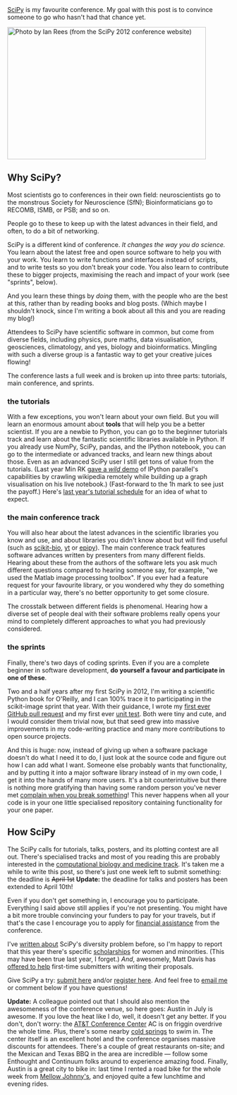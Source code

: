 <!--
.. title: Go to SciPy 2015
.. slug: go-to-scipy-2015
.. date: 2015-03-23 21:54:33
.. tags: Planet SciPy,programming,Python,Scientific Computing,conference
.. category: 
.. link: 
.. description: 
.. type: text
.. has_math: no
.. status: published
.. wp-status: publish
-->

<html><body><a href="http://scipy2015.scipy.org">SciPy</a> is my favourite conference. My goal with this post is to convince someone to go who hasn't had that chance yet.

<a href="/2015/03/reception.jpg"><img src="https://ilovesymposia.files.wordpress.com/2015/03/reception.jpg?w=450" alt="Photo by Ian Rees (from the SciPy 2012 conference website)" width="450" height="300" class="aligncenter size-medium wp-image-656"></a>

<h2>Why SciPy?</h2>

Most scientists go to conferences in their own field: neuroscientists go to the monstrous Society for Neuroscience (SfN); Bioinformaticians go to RECOMB, ISMB, or PSB; and so on.

People go to these to keep up with the latest advances in their field, and often, to do a bit of networking.

SciPy is a different kind of conference. <em>It changes the way you do science.</em> You learn about the latest free and open source software to help you with your work. You learn to write functions and interfaces instead of scripts, and to write tests so you don't break your code. You also learn to contribute these to bigger projects, maximising the reach and impact of your work (see "sprints", below).

<!-- TEASER_END -->

And you learn these things by <em>doing</em> them, with the people who are the best at this, rather than by reading books and blog posts. (Which maybe I shouldn't knock, since I'm writing a book about all this and you are reading my blog!)

Attendees to SciPy have scientific software in common, but come from diverse fields, including physics, pure maths, data visualisation, geosciences, climatology, and yes, biology and bioinformatics. Mingling with such a diverse group is a fantastic way to get your creative juices flowing!

The conference lasts a full week and is broken up into three parts: tutorials, main conference, and sprints.

<h3>the tutorials</h3>

With a few exceptions, you won't learn about your own field. But you will learn an enormous amount about <strong>tools</strong> that will help you be a better scientist. If you are a newbie to Python, you can go to the beginner tutorials track and learn about the fantastic scientific libraries available in Python. If you already use NumPy, SciPy, pandas, and the IPython notebook, you can go to the intermediate or advanced tracks, and learn new things about those. Even as an advanced SciPy user I still get tons of value from the tutorials. (Last year Min RK <a href="https://www.youtube.com/watch?v=U5mhpKkIx2Y">gave a <em>wild</em> demo</a> of IPython parallel's capabilities by crawling wikipedia remotely while building up a graph visualisation on his live notebook.) (Fast-forward to the 1h mark to see just the payoff.) Here's <a href="https://conference.scipy.org/scipy2014/schedule/tutorials/">last year's tutorial schedule</a> for an idea of what to expect.

<h3>the main conference track</h3>

You will also hear about the latest advances in the scientific libraries you know and use, and about libraries you didn't know about but will find useful (such as <a href="http://scikit-bio.org">scikit-bio</a>, <a href="http://yt-project.org">yt</a> or <a href="http://cmrivers.github.io/epipy/">epipy</a>). The main conference track features software advances written by presenters from many different fields. Hearing about these from the authors of the software lets you ask much different questions compared to hearing someone say, for example, "we used the Matlab image processing toolbox". If you ever had a feature request for your favourite library, or you wondered why they do something in a particular way, there's no better opportunity to get some closure.

The crosstalk between different fields is phenomenal. Hearing how a diverse set of people deal with their software problems really opens your mind to completely different approaches to what you had previously considered.

<h3>the sprints</h3>

Finally, there's two days of coding sprints. Even if you are a complete beginner in software development, <strong>do yourself a favour and participate in one of these</strong>.

Two and a half years after my first SciPy in 2012, I'm writing a scientific Python book for O'Reilly, and I can 100% trace it to participating in the scikit-image sprint that year. With their guidance, I wrote my <a href="https://github.com/scikit-image/scikit-image/pull/223">first ever GitHub pull request</a> and my first ever <a href="https://github.com/scikit-image/scikit-image/pull/223/files#diff-5d978a91c58ecc6a8275ccd24a6ddd3dR65">unit test</a>. Both were tiny and cute, and I would consider them trivial now, but that seed grew into massive improvements in my code-writing practice and many more contributions to open source projects.

And this is huge: now, instead of giving up when a software package doesn't do what I need it to do, I just look at the source code and figure out how I can add what I want. Someone else probably wants that functionality, and by putting it into a major software library instead of in my own code, I get it into the hands of many more users. It's a bit counterintuitive but there is nothing more gratifying than having some random person you've never met <a href="https://github.com/scikit-image/scikit-image/issues/679">complain when you break something</a>! This never happens when all your code is in your one little specialised repository containing functionality for your one paper.

<h2>How SciPy</h2>

The SciPy calls for tutorials, talks, posters, and its plotting contest are all out. There's specialised tracks and most of you reading this are probably interested in the <a href="http://microbe.net/2015/03/17/scipy-2015-computational-life-and-medical-sciences-mini-symposium-call-for-abstracts/">computational biology and medicine track</a>. It's taken me a while to write this post, so there's just one week left to submit something: the deadline is <strike>April 1st</strike> <strong>Update:</strong> the deadline for talks and posters has been extended to April 10th!

Even if you don't get something in, I encourage you to participate. Everything I said above still applies if you're not presenting. You might have a bit more trouble convincing your funders to pay for your travels, but if that's the case I encourage you to apply for <a href="http://scipy2015.scipy.org/ehome/115969/259279">financial assistance</a> from the conference.

I've <a href="http://ilovesymposia.com/2014/07/17/scipy-2014-recap/">written about</a> SciPy's diversity problem before, so I'm happy to report that this year there's specific <a href="http://scipy2015.scipy.org/ehome/115969/259279">scholarships</a> for women and minorities. (This may have been true last year, I forget.) <em>And</em>, awesomely, Matt Davis has <a href="http://penandpants.com/2015/03/12/scipy-2015-talk-help/">offered to help</a> first-time submitters with writing their proposals.

Give SciPy a try: <a href="http://www.scipy2015.scipy.org/eselectv2/frontend/index/115969">submit here</a> and/or <a href="https://www.etouches.com/ehome/115969/259272/">register here</a>. And feel free to <a href="mailto:juan.n@unimelb.edu.au">email me</a> or comment below if you have questions!

<strong>Update:</strong> A colleague pointed out that I should also mention the awesomeness of the conference venue, so here goes: Austin in July is awesome. If you love the heat like I do, well, it doesn't get any better. If you don't, don't worry: the <a href="http://www.meetattexas.com">AT&amp;T Conference Center</a> AC is on friggin overdrive the whole time. Plus, there's some nearby <a href="http://en.wikipedia.org/wiki/Barton_Springs_Pool">cold springs</a> to swim in. The center itself is an excellent hotel and the conference organises massive discounts for attendees. There's a couple of great restaurants on-site; and the Mexican and Texas BBQ in the area are incredible — follow some Enthought and Continuum folks around to experience amazing food. Finally, Austin is a great city to bike in: last time I rented a road bike for the whole week from <a href="http://mellowjohnnys.com">Mellow Johnny's</a>, and enjoyed quite a few lunchtime and evening rides.</body></html>
